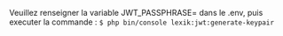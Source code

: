 Veuillez renseigner la variable JWT_PASSPHRASE= dans le .env, puis executer la commande :
```$ php bin/console lexik:jwt:generate-keypair```